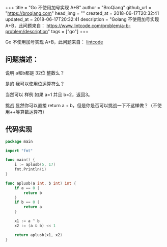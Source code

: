 +++
title = "Go 不使用加号实现 A+B"
author = "BroQiang"
github_url = "https://broqiang.com"
head_img = ""
created_at = 2018-06-17T20:32:41
updated_at = 2018-06-17T20:32:41
description = "Golang 不使用加号实现 A+B，此问题来自： https://www.lintcode.com/problem/a-b-problem/description"
tags = ["go"]
+++

Go 不使用加号实现 A+B，此问题来自： [lintcode](https://www.lintcode.com/problem/a-b-problem/description)

## 问题描述：

说明
a和b都是 32位 整数么？

是的
我可以使用位运算符么？

当然可以
样例
如果 a=1 并且 b=2，返回3。

挑战
显然你可以直接 return a + b，但是你是否可以挑战一下不这样做？（不使用++等算数运算符）

## 代码实现

```go
package main

import "fmt"

func main() {
	i := aplusb(5, 17)
	fmt.Println(i)
}

func aplusb(a int, b int) int {
	if a == 0 {
		return b
	}
	if b == 0 {
		return a
	}

	x1 := a ^ b
	x2 := (a & b) << 1

	return aplusb(x1, x2)
}

```
